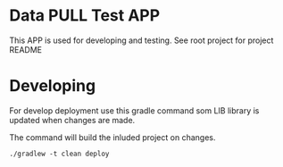 # Data PULL Test APP

This APP is used for developing and testing. See root project for project README


# Developing

For develop deployment use this gradle command som LIB library is updated when changes are made.

The command will build the inluded project on changes.

`./gradlew -t clean deploy` 